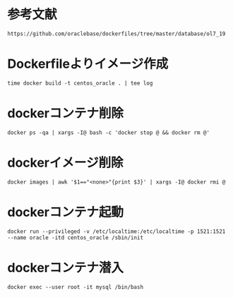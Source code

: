 # 参考文献
```
https://github.com/oraclebase/dockerfiles/tree/master/database/ol7_19
```

# Dockerfileよりイメージ作成
```
time docker build -t centos_oracle . | tee log
```

# dockerコンテナ削除
```
docker ps -qa | xargs -I@ bash -c 'docker stop @ && docker rm @'
```

# dockerイメージ削除
```
docker images | awk '$1=="<none>"{print $3}' | xargs -I@ docker rmi @
```

# dockerコンテナ起動
```
docker run --privileged -v /etc/localtime:/etc/localtime -p 1521:1521 --name oracle -itd centos_oracle /sbin/init
```

# dockerコンテナ潜入

```
docker exec --user root -it mysql /bin/bash
```
